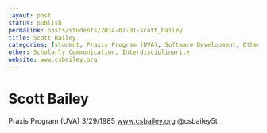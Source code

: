 ```yaml
---
layout: post
status: publish
permalink: posts/students/2014-07-01-scott_bailey
title: Scott Bailey
categories: [student, Praxis Program (UVA), Software Development, Other]
other: Scholarly Communication, Interdisciplinarity
website: www.csbailey.org
---
```

# Scott Bailey

  Praxis Program (UVA)
  3/29/1985
  www.csbailey.org
  @csbailey5t

  